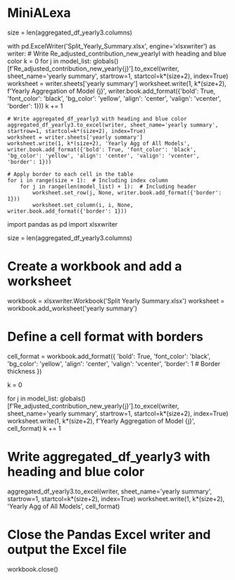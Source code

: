 # MiniALexa
size = len(aggregated_df_yearly3.columns)

with pd.ExcelWriter('Split_Yearly_Summary.xlsx', engine='xlsxwriter') as writer:
    # Write Re_adjusted_contribution_new_yearlyI with heading and blue color
    k = 0
    for j in model_list:
        globals()[f'Re_adjusted_contribution_new_yearly{j}'].to_excel(writer, sheet_name='yearly summary', startrow=1, startcol=k*(size+2), index=True) 
        worksheet = writer.sheets['yearly summary']
        worksheet.write(1, k*(size+2), f'Yearly Aggregation of Model {j}', writer.book.add_format({'bold': True, 'font_color': 'black', 'bg_color': 'yellow', 'align': 'center', 'valign': 'vcenter', 'border': 1}))
        k += 1

    # Write aggregated_df_yearly3 with heading and blue color
    aggregated_df_yearly3.to_excel(writer, sheet_name='yearly summary', startrow=1, startcol=k*(size+2), index=True) 
    worksheet = writer.sheets['yearly summary']
    worksheet.write(1, k*(size+2), 'Yearly Agg of All Models', writer.book.add_format({'bold': True, 'font_color': 'black', 'bg_color': 'yellow', 'align': 'center', 'valign': 'vcenter', 'border': 1}))

    # Apply border to each cell in the table
    for i in range(size + 1):  # Including index column
        for j in range(len(model_list) + 1):  # Including header
            worksheet.set_row(j, None, writer.book.add_format({'border': 1}))
            worksheet.set_column(i, i, None, writer.book.add_format({'border': 1}))




import pandas as pd
import xlsxwriter

size = len(aggregated_df_yearly3.columns)

# Create a workbook and add a worksheet
workbook = xlsxwriter.Workbook('Split Yearly Summary.xlsx')
worksheet = workbook.add_worksheet('yearly summary')

# Define a cell format with borders
cell_format = workbook.add_format({
    'bold': True,
    'font_color': 'black',
    'bg_color': 'yellow',
    'align': 'center',
    'valign': 'vcenter',
    'border': 1  # Border thickness
})

k = 0

for j in model_list:
    globals()[f'Re_adjusted_contribution_new_yearly{j}'].to_excel(writer, sheet_name='yearly summary', startrow=1, startcol=k*(size+2), index=True)
    worksheet.write(1, k*(size+2), f'Yearly Aggregation of Model {j}', cell_format)
    k += 1

# Write aggregated_df_yearly3 with heading and blue color
aggregated_df_yearly3.to_excel(writer, sheet_name='yearly summary', startrow=1, startcol=k*(size+2), index=True)
worksheet.write(1, k*(size+2), 'Yearly Agg of All Models', cell_format)

# Close the Pandas Excel writer and output the Excel file
workbook.close()